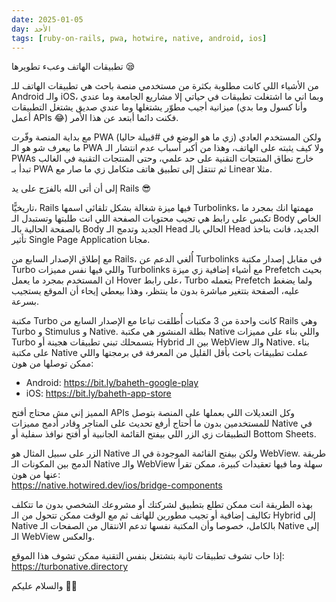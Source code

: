 ```yaml
---
date: 2025-01-05
day: الأحد
tags: [ruby-on-rails, pwa, hotwire, native, android, ios]
---
```


تطبيقات الهاتف وعبء تطويرها 😪

من الأشياء اللي كانت مطلوبة بكثرة من مستخدمي منصة باحث هي تطبيقات الهاتف للـ Android والـ iOS، وبما اني ما اشتغلت تطبيقات في حياتي إلا مشاريع الجامعة وما عندي ميزانية أجيب مطوّر يشتغلها وما عندي صديق يشتغل التطبيقات (وأنا كسول وما بدي أعمل APIs 😂) فكنت دائما أبتعد عن هذا الأمر.

مع بداية المنصة وفّرت PWA (زي ما هو الوضع في  #قبيلة  حاليا) ولكن المستخدم العادي ما بيعرف شو هو الـ PWA ولا كيف يثبته على الهاتف، وهذا من أكبر أسباب عدم انتشار الـ PWAs خارج نطاق المنتجات التقنية على حد علمي، وحتى المنتجات التقنية في الغالب تبدأ بـ PWA ثم تنتقل إلى تطبيق هاتف متكامل زي ما صار مع Linear مثلا.

إلى أن أتى الله بالفرَج على يد Rails 😎

تاريخيًّا، Rails فيها ميزة شغالة بشكل تلقائي اسمها Turbolinks، مهمتها انك بمجرد ما تكبس على رابط هي تجيب محتويات الصفحة اللي انت طلبتها وتستبدل الـ Body الخاص بالصفحة الحالية بالـ Body الجديد وتدمج الـ Head الحالي بالـ Head الجديد، فانت بتاخذ تأثير Single Page Application مجانا.

مع إطلاق الإصدار السابع من Rails، أُلغي الدعم عن Turbolinks في مقابل إصدار مكتبة Turbo واللي فيها نفس مميزات Turbolinks مع أشياء إضافية زي ميزة Prefetch بحيث ان المستخدم بمجرد ما يعمل Hover على رابط، Turbo بتعمله Prefetch ولما يضغط عليه، الصفحة بتتغير مباشرة بدون ما ينتظر، وهذا بيعطي إيحاء أن الموقع يستجيب بسرعة.

مكتبة Turbo كانت واحدة من 3 مكتبات أُطلقت تباعا مع الإصدار السابع من Rails وهي Turbo و Stimulus و Native. بطلة المنشور هي مكتبة Native واللي بناء على مميزات Turbo بتسمحلك تبني تطبيقات هجينة أو Hybrid بين الـ WebView والـ Native. بناء على مكتبة Native عملت تطبيقات باحث بأقل القليل من المعرفة في برمجتها واللي ممكن توصلها من هون:
- Android: https://bit.ly/baheth-google-play
- iOS: https://bit.ly/baheth-app-store

المميز إني مش محتاج أفتح APIs وكل التعديلات اللي بعملها على المنصة بتوصل للمستخدمين بدون ما أحتاج أرفع تحديث على المتاجر وقادر أدمج مميزات Native في التطبيقات زي الزر اللي بيفتح القائمة الجانبية أو أفتح نوافذ سفلية أو Bottom Sheets.

الزر على سبيل المثال هو Native ولكن بيفتح القائمة الموجودة في الـ WebView. طريقة الدمج بين المكونات الـ Native والـ WebView سهلة وما فيها تعقيدات كبيرة، ممكن تقرأ عنها من هون:  
https://native.hotwired.dev/ios/bridge-components

بهذه الطريقة انت ممكن تطلع بتطبيق لشركتك أو مشروعك الشخصي بدون ما تتكلف تكاليف إضافية أو تجيب مطورين للهاتف ثم مع الوقت ممكن تتحول من الـ Hybrid إلى Native بالكامل، خصوصا وأن المكتبة نفسها تدعم الانتقال من الصفحات الـ Native إلى الـ WebView والعكس.

إذا حاب تشوف تطبيقات ثانية بتشتغل بنفس التقنية ممكن تشوف هذا الموقع:  
https://turbonative.directory

والسلام عليكم 👋🏻
